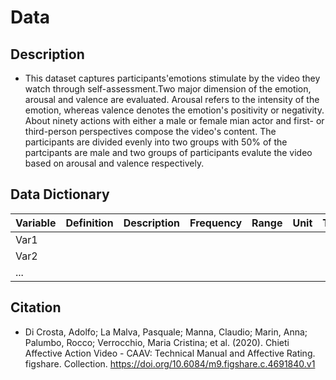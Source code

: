 # Data
## Description
-  This dataset captures participants'emotions stimulate by the video they watch through self-assessment.Two major dimension of the emotion, arousal and valence are evaluated. Arousal refers to the intensity of the emotion, whereas valence denotes the emotion's positivity or negativity. About ninety actions with either a male or female mian actor and first- or third-person perspectives compose the video's content. The participants are divided evenly into two groups with 50% of the partcipants are male and two groups of participants evalute the video based on arousal and valence respectively. 
## Data Dictionary

| Variable | Definition | Description | Frequency | Range | Unit | Type |
|----------|------------|-------------|-----------|-------|------|------|
| Var1     |            |             |           |       |      |      |
| Var2     |            |             |           |       |      |      |
| ...      |            |             |           |       |      |      |

## Citation
-  Di Crosta, Adolfo; La Malva, Pasquale; Manna, Claudio; Marin, Anna; Palumbo, Rocco; Verrocchio, Maria Cristina; et al. (2020). Chieti Affective Action Video - CAAV: Technical Manual and Affective Rating. figshare. Collection. https://doi.org/10.6084/m9.figshare.c.4691840.v1
